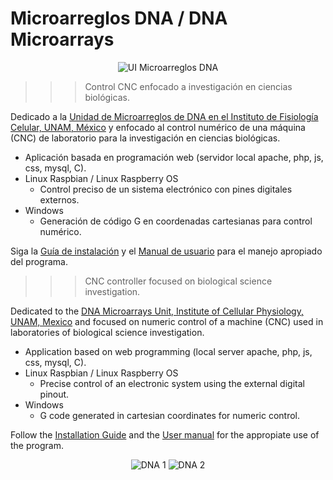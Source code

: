 # Microarreglos DNA / DNA Microarrays

<p align="center"> <img src="github/UI.gif" alt="UI Microarreglos DNA"> </p>

> > > Control CNC enfocado a investigación en ciencias biológicas.

Dedicado a la [Unidad de Microarreglos de DNA en el Instituto de Fisiología Celular, UNAM, México](http://zazil.ibt.unam.mx/umdna/) y enfocado al control numérico de una máquina (CNC) de laboratorio para la investigación en ciencias biológicas. 

* Aplicación basada en programación web (servidor local apache, php, js, css, mysql, C).
* Linux Raspbian / Linux Raspberry OS
  - Control preciso de un sistema electrónico con pines digitales externos.
* Windows
  - Generación de código G en coordenadas cartesianas para control numérico.

Siga la [Guía de instalación](./Instalador.pdf) y el [Manual de usuario](./Usuario.pdf) para el manejo apropiado del programa.

> > > CNC controller focused on biological science investigation.

Dedicated to the [DNA Microarrays Unit, Institute of Cellular Physiology, UNAM, Mexico](http://zazil.ibt.unam.mx/umdna/) and focused on numeric control of a machine (CNC) used in laboratories of biological science investigation.

* Application based on web programming (local server apache, php, js, css, mysql, C).
* Linux Raspbian / Linux Raspberry OS
  - Precise control of an electronic system using the external digital pinout.
* Windows
  - G code generated in cartesian coordinates for numeric control.

Follow the [Installation Guide](./Instalador.pdf) and the [User manual](./Usuario.pdf) for the appropiate use of the program.

<p align="center"> <img src="github/DNA1.gif" alt="DNA 1"> <img src="github/DNA2.gif" alt="DNA 2"> </p>
